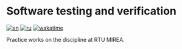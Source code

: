 # Software testing and verification

[![en](https://img.shields.io/badge/lang-en-blue.svg)](README.md)
[![ru](https://img.shields.io/badge/lang-ru-red.svg)](README.ru.md)
[![wakatime](https://wakatime.com/badge/user/1d230f86-133e-401a-ace9-7805218f18d8/project/a5940e2c-0fb1-4f70-927c-996cb1d14211.svg)](https://wakatime.com/badge/user/1d230f86-133e-401a-ace9-7805218f18d8/project/a5940e2c-0fb1-4f70-927c-996cb1d14211)

Practice works on the discipline at RTU MIREA.